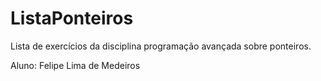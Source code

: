 # ListaPonteiros

Lista de exercícios da disciplina programação avançada sobre ponteiros.

Aluno: Felipe Lima de Medeiros
